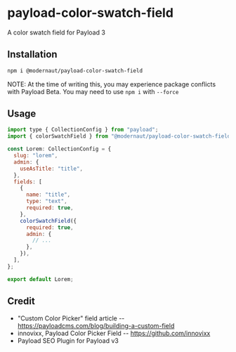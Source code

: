 # payload-color-swatch-field

A color swatch field for Payload 3

## Installation

```bash
npm i @modernaut/payload-color-swatch-field
```

NOTE: At the time of writing this, you may experience package conflicts with Payload Beta. You may need to use `npm i` with `--force`

## Usage

```js
import type { CollectionConfig } from "payload";
import { colorSwatchField } from "@modernaut/payload-color-swatch-field";

const Lorem: CollectionConfig = {
  slug: "lorem",
  admin: {
    useAsTitle: "title",
  },
  fields: [
    {
      name: "title",
      type: "text",
      required: true,
    },
    colorSwatchField({
      required: true,
      admin: {
        // ...
      },
    }),
  ],
};

export default Lorem;
```

## Credit

- "Custom Color Picker" field article -- https://payloadcms.com/blog/building-a-custom-field
- innovixx, Payload Color Picker Field -- https://github.com/innovixx
- Payload SEO Plugin for Payload v3
